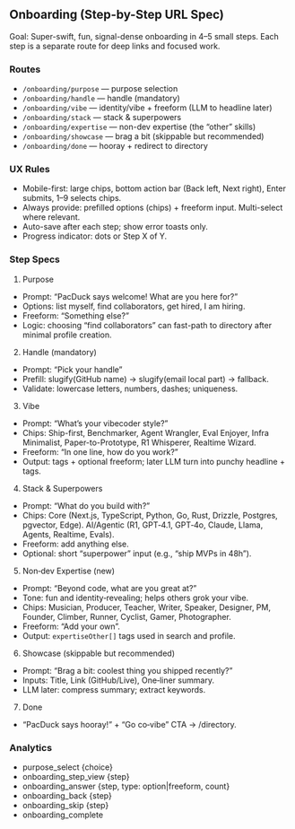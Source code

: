 ## Onboarding (Step-by-Step URL Spec)

Goal: Super-swift, fun, signal-dense onboarding in 4–5 small steps. Each step is a separate route for deep links and focused work.

### Routes

- `/onboarding/purpose` — purpose selection
- `/onboarding/handle` — handle (mandatory)
- `/onboarding/vibe` — identity/vibe + freeform (LLM to headline later)
- `/onboarding/stack` — stack & superpowers
- `/onboarding/expertise` — non-dev expertise (the “other” skills)
- `/onboarding/showcase` — brag a bit (skippable but recommended)
- `/onboarding/done` — hooray + redirect to directory

### UX Rules

- Mobile-first: large chips, bottom action bar (Back left, Next right), Enter submits, 1–9 selects chips.
- Always provide: prefilled options (chips) + freeform input. Multi-select where relevant.
- Auto-save after each step; show error toasts only.
- Progress indicator: dots or Step X of Y.

### Step Specs

1. Purpose

- Prompt: “PacDuck says welcome! What are you here for?”
- Options: list myself, find collaborators, get hired, I am hiring.
- Freeform: “Something else?”
- Logic: choosing “find collaborators” can fast-path to directory after minimal profile creation.

2. Handle (mandatory)

- Prompt: “Pick your handle”
- Prefill: slugify(GitHub name) → slugify(email local part) → fallback.
- Validate: lowercase letters, numbers, dashes; uniqueness.

3. Vibe

- Prompt: “What’s your vibecoder style?”
- Chips: Ship-first, Benchmarker, Agent Wrangler, Eval Enjoyer, Infra Minimalist, Paper-to-Prototype, R1 Whisperer, Realtime Wizard.
- Freeform: “In one line, how do you work?”
- Output: tags + optional freeform; later LLM turn into punchy headline + tags.

4. Stack & Superpowers

- Prompt: “What do you build with?”
- Chips: Core (Next.js, TypeScript, Python, Go, Rust, Drizzle, Postgres, pgvector, Edge). AI/Agentic (R1, GPT‑4.1, GPT‑4o, Claude, Llama, Agents, Realtime, Evals).
- Freeform: add anything else.
- Optional: short “superpower” input (e.g., “ship MVPs in 48h”).

5. Non‑dev Expertise (new)

- Prompt: “Beyond code, what are you great at?”
- Tone: fun and identity‑revealing; helps others grok your vibe.
- Chips: Musician, Producer, Teacher, Writer, Speaker, Designer, PM, Founder, Climber, Runner, Cyclist, Gamer, Photographer.
- Freeform: “Add your own”.
- Output: `expertiseOther[]` tags used in search and profile.

6. Showcase (skippable but recommended)

- Prompt: “Brag a bit: coolest thing you shipped recently?”
- Inputs: Title, Link (GitHub/Live), One‑liner summary.
- LLM later: compress summary; extract keywords.

7. Done

- “PacDuck says hooray!” + “Go co‑vibe” CTA → /directory.

### Analytics

- purpose_select {choice}
- onboarding_step_view {step}
- onboarding_answer {step, type: option|freeform, count}
- onboarding_back {step}
- onboarding_skip {step}
- onboarding_complete
